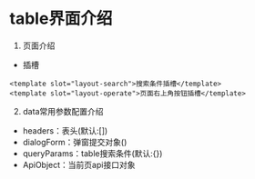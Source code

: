 # table界面介绍
1. 页面介绍
+ 插槽
```
<template slot="layout-search">搜索条件插槽</template>
<template slot="layout-operate">页面右上角按钮插槽</template>
```
2. data常用参数配置介绍
+ headers：表头(默认:[])
+ dialogForm：弹窗提交对象()
+ queryParams：table搜索条件(默认:{})
+ ApiObject：当前页api接口对象

